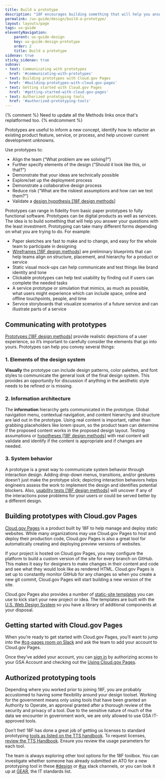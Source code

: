 ```yaml
---
title: Build a prototype
description: "18F encourages building something that will help you answer your questions with the least investment."
permalink: /ux-guide/design/build-a-prototype/
layout: layouts/page
tags: ux-guide
eleventyNavigation: 
    parent: ux-guide-design
    key: ux-guide-design-prototype
    order: 2
    title: Build a prototype
sidenav: true
sticky_sidenav: true
subnav:
- text: Communicating with prototypes
  href: '#communicating-with-prototypes'
- text: Building prototypes with Cloud.gov Pages
  href: '#building-prototypes-with-cloud.gov-pages'
- text: Getting started with Cloud.gov Pages
  href: '#getting-started-with-cloud.gov-pages'
- text: Authorized prototyping tools
  href: '#authorized-prototyping-tools'
---
```

{% comment %}
Need to update all the Methods links once that's replatformed too.
{% endcomment %}

Prototypes are useful to inform a new concept, identify how to refactor an existing product feature, service, or process, and help uncover current development unknowns.

Use prototypes to:

- Align the team (“What problem are we solving?”)
- Further specify elements of the design (“Should it look like this, or that?”)
- Demonstrate that your ideas are technically possible
- Explore/set up the deployment process
- Demonstrate a collaborative design process
- Reduce risk (“What are the riskiest assumptions and how can we test them?”)
- Validate a [design hypothesis [18F design methods]](https://methods.18f.gov/decide/design-hypothesis/)

Prototypes can range in fidelity from basic paper prototypes to fully functional software.  Prototypes can be digital products as well as services. The idea is to build something that will help you answer your questions with the least investment. Prototyping can take many different forms depending on what you are trying to do. For example:

- Paper sketches are fast to make and to change, and easy for the whole team to participate in designing
- [Wireframes [18F design methods]](https://methods.18f.gov/make/wireframing/) are preliminary blueprints that can help teams align on structure, placement, and hierarchy for a product or service
- Static visual mock-ups can help communicate and test things like brand identity and tone
- Clickable prototypes can help test usability by finding out if users can complete the needed tasks
- A service prototype or simulation that mimics, as much as possible, what users might experience which can include space, online and offline touchpoints, people, and time
- Service storyboards that visualize scenarios of a future service and can illustrate parts of a service



## Communicating with prototypes

[Prototypes [18F design methods]](https://methods.18f.gov/make/prototyping/) provide realistic depictions of a user experience, so it’s important to carefully consider the elements that go into yours. Prototypes can help you convey several things:

### 1. Elements of the design system

**Visually** the prototype can include design patterns, color palettes, and font styles to communicate the general look of the final design system. This provides an opportunity for discussion if anything in the aesthetic style needs to be refined or is missing.

### 2. Information architecture

The **information** hierarchy gets communicated in the prototype. Global navigation menu, contextual navigation, and content hierarchy and structure are laid out in the prototype. Using real content is important, rather than grabbing placeholders like lorem ipsum, so the product team can determine if the proposed content works in the proposed design layout. Testing assumptions or [hypotheses [18F design methods]](https://methods.18f.gov/decide/design-hypothesis/) with real content will validate and identify if the content is appropriate and if changes are needed.

### 3. System behavior

A prototype is a great way to communicate system behavior through interaction design. Adding drop-down menus, transitions, and/or gestures doesn’t just make the prototype slick; depicting interaction behaviors helps engineers assess the work to implement the design and identifies potential blockers. Also, [usability tests [18F design methods]](https://methods.18f.gov/validate/usability-testing/) will uncover if any of the interactions pose problems for your users or could be served better by a different design.


## Building prototypes with Cloud.gov Pages

[Cloud.gov Pages](https://cloud.gov/pages/) is a product built by 18F to help manage and deploy static websites. While many organizations may use Cloud.gov Pages to host and deploy their production code, Cloud.gov Pages is also a great tool for automatically creating and deploying preview versions of websites.

If your project is hosted on Cloud.gov Pages, you may configure the platform to build a custom version of the site for every branch on GitHub. This makes it easy for designers to make changes in their content and code and see what they would look like as rendered HTML. Cloud.gov Pages is set up to constantly monitor GitHub for any changes so when you create a new git commit, Cloud.gov Pages will start building a new version of the site.

Cloud.gov Pages also provides a number of [static-site templates](https://cloud.gov/pages/documentation/templates/) you can use to kick start your new project or idea. The templates are built with the [U.S. Web Design System](https://designsystem.digital.gov/) so you have a library of additional components at your disposal.


## Getting started with Cloud.gov Pages
When you’re ready to get started with Cloud.gov Pages, you’ll want to jump into the [#cg-pages room on Slack](https://chat.18f.gov/) and ask the team to add your account to Cloud.gov Pages.

Once they’ve added your account, you can [sign in](https://pages.cloud.gov/) by authorizing access to your GSA Account and checking out the [Using Cloud.gov Pages](https://cloud.gov/pages/documentation/).


## Authorized prototyping tools

Depending where you worked prior to joining 18F, you are probably accustomed to having some flexibility around your design toolset. Working for the government means only using tools that have been granted an Authority to Operate, an approval granted after a thorough review of the security and privacy of a tool. Due to the sensitive nature of much of the data we encounter in government work, we are only allowed to use GSA IT-approved tools.

Don’t fret! 18F has done a great job of getting us licenses to standard prototyping [tools as listed on the TTS handbook](https://handbook.tts.gsa.gov/design/#tools). To request licenses, [review the TTS Handbook](https://handbook.tts.gsa.gov/design/#tools). Ensure you review the usage parameters for each tool.  

The team is always exploring other tool options for the 18F toolbox. You can investigate whether someone has already submitted an ATO for a new prototyping tool in these [#design](https://gsa-tts.slack.com/messages/design) or [#ux](https://gsa-tts.slack.com/messages/ux) slack channels, or you can look it up at [GEAR](https://ea.gsa.gov/#!/itstandards), the IT standards list.
